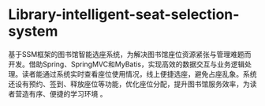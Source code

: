 # Library-intelligent-seat-selection-system
基于SSM框架的图书馆智能选座系统，为解决图书馆座位资源紧张与管理难题而开发。借助Spring、SpringMVC和MyBatis，实现高效的数据交互与业务逻辑处理。读者能通过系统实时查看座位使用情况，线上便捷选座，避免占座乱象。系统还设有预约、签到、释放座位等功能，优化座位分配，提升图书馆服务效率，为读者营造有序、便捷的学习环境 。 
